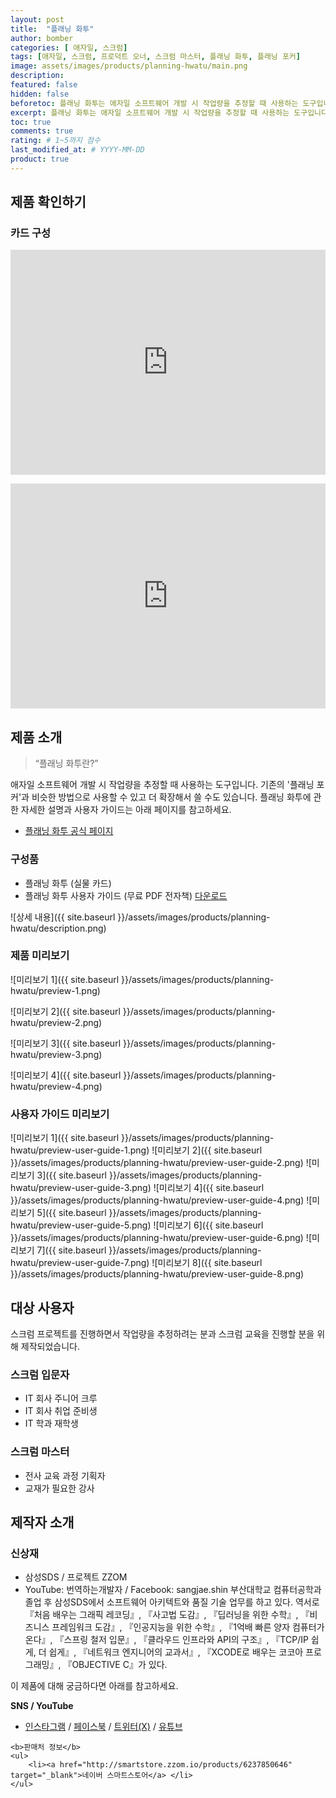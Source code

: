 ```yaml
---
layout: post
title:  "플래닝 화투"
author: bomber
categories: [ 애자일, 스크럼]
tags: [애자일, 스크럼, 프로덕트 오너, 스크럼 마스터, 플래닝 화투, 플래닝 포커]
image: assets/images/products/planning-hwatu/main.png
description: 
featured: false
hidden: false
beforetoc: 플래닝 화투는 애자일 소프트웨어 개발 시 작업량을 추정할 때 사용하는 도구입니다. 기존의 플래닝 포커과 비슷한 방법으로 사용할 수 있고 더 확장해서 쓸 수도 있습니다.
excerpt: 플래닝 화투는 애자일 소프트웨어 개발 시 작업량을 추정할 때 사용하는 도구입니다. 기존의 플래닝 포커과 비슷한 방법으로 사용할 수 있고 더 확장해서 쓸 수도 있습니다.
toc: true
comments: true
rating: # 1~5까지 점수
last_modified_at: # YYYY-MM-DD
product: true
---
```


## 제품 확인하기

### 카드 구성
<p><iframe style="width:100%;" height="360" src="https://www.youtube.com/embed/DIs0ThpCuaA?si=cg4Wc3mWP-h3LxUV" frameborder="0" allow="accelerometer; autoplay; clipboard-write; encrypted-media; gyroscope; picture-in-picture; web-share" allowfullscreen></iframe></p>

<p><iframe style="width:100%;" height="360" src="https://www.youtube.com/embed/-gccN4hstDg?si=Krvngb2M9zm7LzrD" frameborder="0" allow="accelerometer; autoplay; clipboard-write; encrypted-media; gyroscope; picture-in-picture; web-share" allowfullscreen></iframe></p>

## 제품 소개

<blockquote>“플래닝 화투란?”</blockquote>

<p>
애자일 소프트웨어 개발 시 작업량을 추정할 때 사용하는 도구입니다.
기존의 '플래닝 포커'과 비슷한 방법으로 사용할 수 있고 더 확장해서 쓸 수도 있습니다.
플래닝 화투에 관한 자세한 설명과 사용자 가이드는 아래 페이지를 참고하세요.
</p>

<ul>
    <li><a href="https://zzom.io/planning-hwatu/" target="_blank">플래닝 화투 공식 페이지</a> </li>
</ul>

### 구성품
* 플래닝 화투 (실물 카드)
* 플래닝 화투 사용자 가이드 (무료 PDF 전자책) [다운로드](https://bit.ly/3PXcA1D)

![상세 내용]({{ site.baseurl }}/assets/images/products/planning-hwatu/description.png)

### 제품 미리보기

![미리보기 1]({{ site.baseurl }}/assets/images/products/planning-hwatu/preview-1.png)

![미리보기 2]({{ site.baseurl }}/assets/images/products/planning-hwatu/preview-2.png)

![미리보기 3]({{ site.baseurl }}/assets/images/products/planning-hwatu/preview-3.png)

![미리보기 4]({{ site.baseurl }}/assets/images/products/planning-hwatu/preview-4.png)

### 사용자 가이드 미리보기

![미리보기 1]({{ site.baseurl }}/assets/images/products/planning-hwatu/preview-user-guide-1.png)
![미리보기 2]({{ site.baseurl }}/assets/images/products/planning-hwatu/preview-user-guide-2.png)
![미리보기 3]({{ site.baseurl }}/assets/images/products/planning-hwatu/preview-user-guide-3.png)
![미리보기 4]({{ site.baseurl }}/assets/images/products/planning-hwatu/preview-user-guide-4.png)
![미리보기 5]({{ site.baseurl }}/assets/images/products/planning-hwatu/preview-user-guide-5.png)
![미리보기 6]({{ site.baseurl }}/assets/images/products/planning-hwatu/preview-user-guide-6.png)
![미리보기 7]({{ site.baseurl }}/assets/images/products/planning-hwatu/preview-user-guide-7.png)
![미리보기 8]({{ site.baseurl }}/assets/images/products/planning-hwatu/preview-user-guide-8.png)

## 대상 사용자

스크럼 프로젝트를 진행하면서 작업량을 추정하려는 분과 스크럼 교육을 진행할 분을 위해 제작되었습니다.

### 스크럼 입문자
* IT 회사 주니어 크루
* IT 회사 취업 준비생
* IT 학과 재학생

### 스크럼 마스터
* 전사 교육 과정 기획자
* 교재가 필요한 강사

## 제작자 소개
### 신상재
* 삼성SDS / 프로젝트 ZZOM
* YouTube: 번역하는개발자 / Facebook: sangjae.shin
부산대학교 컴퓨터공학과 졸업 후 삼성SDS에서 소프트웨어 아키텍트와 품질 기술 업무를 하고 있다. 역서로 『처음 배우는 그래픽 레코딩』, 『사고법 도감』, 『딥러닝을 위한 수학』, 『비즈니스 프레임워크 도감』, 『인공지능을 위한 수학』, 『1억배 빠른 양자 컴퓨터가 온다』, 『스프링 철저 입문』, 『클라우드 인프라와 API의 구조』, 『TCP/IP 쉽게, 더 쉽게』, 『네트워크 엔지니어의 교과서』, 『XCODE로 배우는 코코아 프로그래밍』, 『OBJECTIVE C』가 있다.

<div class="note">
    <p>이 제품에 대해 궁금하다면 아래를 참고하세요.
    </p>
    <b>SNS / YouTube</b>
        <ul><li>
        <a href="https://www.instagram.com/explore/tags/%ED%94%8C%EB%9E%98%EB%8B%9D%ED%99%94%ED%88%AC/" target="_blank">인스타그램</a> / 
        <a href="https://www.facebook.com/search/top?q=%ED%94%8C%EB%9E%98%EB%8B%9D%ED%99%94%ED%88%AC&locale=ko_KR" target="_blank">페이스북</a> / 
        <a href="https://www.youtube.com/results?search_query=%ED%94%8C%EB%9E%98%EB%8B%9D%ED%99%94%ED%88%AC" target="_blank">트위터(X)</a> / 
        <a href="https://www.youtube.com/@zzom/videos" target="_blank">유튜브</a>
    </li></ul>
  
    <b>판매처 정보</b>
    <ul>
        <li><a href="http://smartstore.zzom.io/products/6237850646" target="_blank">네이버 스마트스토어</a> </li>
    </ul>

</div>